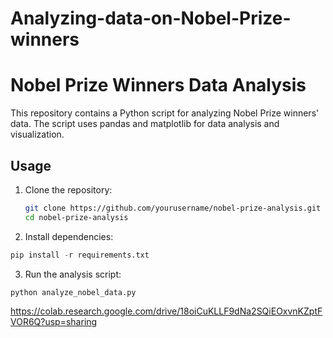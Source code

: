 # Analyzing-data-on-Nobel-Prize-winners

# Nobel Prize Winners Data Analysis

This repository contains a Python script for analyzing Nobel Prize winners' data. The script uses pandas and matplotlib for data analysis and visualization.

## Usage

1. Clone the repository:
   ```bash
   git clone https://github.com/yourusername/nobel-prize-analysis.git
   cd nobel-prize-analysis
   
2. Install dependencies:
```python
pip install -r requirements.txt
```

3. Run the analysis script:
```python
python analyze_nobel_data.py
```

https://colab.research.google.com/drive/18oiCuKLLF9dNa2SQiEOxvnKZptFVOR6Q?usp=sharing
